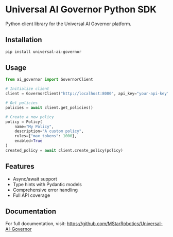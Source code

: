 # Universal AI Governor Python SDK

Python client library for the Universal AI Governor platform.

## Installation

```bash
pip install universal-ai-governor
```

## Usage

```python
from ai_governor import GovernorClient

# Initialize client
client = GovernorClient("http://localhost:8080", api_key="your-api-key")

# Get policies
policies = await client.get_policies()

# Create a new policy
policy = Policy(
    name="My Policy",
    description="A custom policy",
    rules={"max_tokens": 1000},
    enabled=True
)
created_policy = await client.create_policy(policy)
```

## Features

- Async/await support
- Type hints with Pydantic models
- Comprehensive error handling
- Full API coverage

## Documentation

For full documentation, visit: https://github.com/MStarRobotics/Universal-AI-Governor
